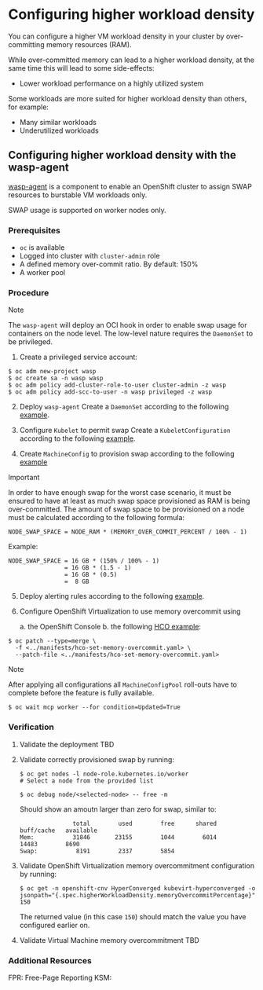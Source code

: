 # Configuring higher workload density

You can configure a higher VM workload density in your cluster
by over-committing memory resources (RAM).

While over-committed memory can lead to a higher workload density, at
the same time this will lead to some side-effects:

- Lower workload performance on a highly utilized system

Some workloads are more suited for higher workload density than
others, for example:

- Many similar workloads
- Underutilized workloads

## Configuring higher workload density with the wasp-agent

[wasp-agent] is a component to enable an OpenShift cluster to assign
SWAP resources to burstable VM workloads only.

SWAP usage is supported on worker nodes only.

### Prerequisites

* `oc` is available
* Logged into cluster with `cluster-admin` role
* A defined memory over-commit ratio. By default: 150%
* A worker pool

### Procedure

> [!NOTE]
> The `wasp-agent` will deploy an OCI hook in order to enable
> swap usage for containers on the node level.
> The low-level nature requires the `DaemonSet` to be privileged.

1. Create a privileged service account:

```console
$ oc adm new-project wasp
$ oc create sa -n wasp wasp
$ oc adm policy add-cluster-role-to-user cluster-admin -z wasp
$ oc adm policy add-scc-to-user -n wasp privileged -z wasp
```

2. Deploy `wasp-agent`
   Create a `DaemonSet` according to the following
   [example](../manifests/ds.yaml).

3. Configure `Kubelet` to permit swap
   Create a `KubeletConfiguration` according to the following
   [example](../manifests/kubelet-configuration-with-swap.yaml).

4. Create `MachineConfig` to provision swap according to the following [example](../manifests/machineconfig-add-swap.yaml)

> [!IMPORTANT]
> In order to have enough swap for the worst case scenario, it must
> be ensured to have at least as much swap space provisioned as RAM
> is being over-committed.
> The amount of swap space to be provisioned on a node must
> be calculated according to the following formula:
>
>     NODE_SWAP_SPACE = NODE_RAM * (MEMORY_OVER_COMMIT_PERCENT / 100% - 1)
>
> Example:
>
>     NODE_SWAP_SPACE = 16 GB * (150% / 100% - 1)
>                     = 16 GB * (1.5 - 1)
>                     = 16 GB * (0.5)
>                     =  8 GB

5. Deploy alerting rules according to the following
   [example](../manifests/prometheus-rules.yaml).

6. Configure OpenShift Virtualization to use memory overcommit using

   a. the OpenShift Console
   b. the following [HCO example](../manifests/hco-set-memory-overcommit.yaml):

```console
$ oc patch --type=merge \
  -f <../manifests/hco-set-memory-overcommit.yaml> \
  --patch-file <../manifests/hco-set-memory-overcommit.yaml>
```

> [!NOTE]
> After applying all configurations all `MachineConfigPool`
> roll-outs have to complete before the feature is fully available.
>
>     $ oc wait mcp worker --for condition=Updated=True
>

### Verification

1. Validate the deployment
   TBD
2. Validate correctly provisioned swap by running:

       $ oc get nodes -l node-role.kubernetes.io/worker
       # Select a node from the provided list

       $ oc debug node/<selected-node> -- free -m

   Should show an amoutn larger than zero for swap, similar to:

                      total        used        free      shared  buff/cache   available
       Mem:           31846       23155        1044        6014       14483        8690
       Swap:           8191        2337        5854


3. Validate OpenShift Virtualization memory overcommitment configuration
   by running:

       $ oc get -n openshift-cnv HyperConverged kubevirt-hyperconverged -o jsonpath="{.spec.higherWorkloadDensity.memoryOvercommitPercentage}"
       150

    The returned value (in this case `150`) should match the value you
    have configured earlier on.

4. Validate Virtual Machine memory overcommitment
   TBD

### Additional Resources

[wasp-agent]: https://github.com/openshift-virtualization/wasp-agent
FPR: Free-Page Reporting
KSM:
